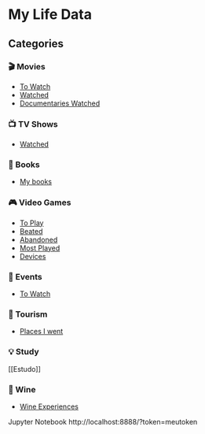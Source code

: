 # My Life Data

## Categories

### 🎬 Movies
- [To Watch](data/movies/movies_to_watch.csv)
- [Watched](data/movies/movies_watched.csv)
- [Documentaries Watched](data/documentaries/documentaries_watched.csv)

### 📺 TV Shows
- [Watched](data/tv-series/series_watched.csv)

### 📖 Books
- [My books](data/books/my-books.md)

### 🎮 Video Games
- [To Play](data/games/games_to_play.csv)
- [Beated](data/games/games_beated.csv)
- [Abandoned](data/games/games_abandoned.csv)
- [Most Played](data/games/most_played_games.csv)
- [Devices](data/devices.csv)

### 📅 Events
- [To Watch](data/events/events_to_watch.csv)

### 🚀 Tourism
- [Places I went](data/tourism/places_i_went.csv)

### 💡 Study
[[Estudo]]

### 🍷 Wine
- [Wine Experiences](data/wine/wine_experiences.csv)

Jupyter Notebook
http://localhost:8888/?token=meutoken
